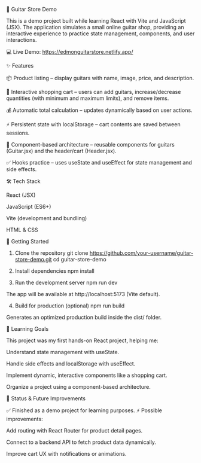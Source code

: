 🎸 Guitar Store Demo

This is a demo project built while learning React with Vite and JavaScript (JSX). The application simulates a small online guitar shop, providing an interactive experience to practice state management, components, and user interactions.

💻 Live Demo: https://edmonguitarstore.netlify.app/

✨ Features

📦 Product listing – display guitars with name, image, price, and description.

🛒 Interactive shopping cart – users can add guitars, increase/decrease quantities (with minimum and maximum limits), and remove items.

💰 Automatic total calculation – updates dynamically based on user actions.

⚡ Persistent state with localStorage – cart contents are saved between sessions.

🧩 Component-based architecture – reusable components for guitars (Guitar.jsx) and the header/cart (Header.jsx).

✅ Hooks practice – uses useState and useEffect for state management and side effects.

🛠️ Tech Stack

React (JSX)

JavaScript (ES6+)

Vite (development and bundling)

HTML & CSS

🚀 Getting Started
1. Clone the repository
git clone https://github.com/your-username/guitar-store-demo.git
cd guitar-store-demo

2. Install dependencies
npm install

3. Run the development server
npm run dev


The app will be available at http://localhost:5173
 (Vite default).

4. Build for production (optional)
npm run build

Generates an optimized production build inside the dist/ folder.

🎯 Learning Goals

This project was my first hands-on React project, helping me:

Understand state management with useState.

Handle side effects and localStorage with useEffect.

Implement dynamic, interactive components like a shopping cart.

Organize a project using a component-based architecture.

📌 Status & Future Improvements

✅ Finished as a demo project for learning purposes.
⚡ Possible improvements:

Add routing with React Router for product detail pages.

Connect to a backend API to fetch product data dynamically.

Improve cart UX with notifications or animations.

